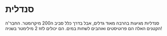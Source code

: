# סנדלית

סנדליות מגיעות בהרבה מאוד גדלים, אבל בדרך כלל סביב ה200 מיקרומטר. החבר'ה הקטנים
האלה הם פרוטיסטים ואוהבים לשחות במים. הם יכולים לזוז 2 מילימטר בשניה!
